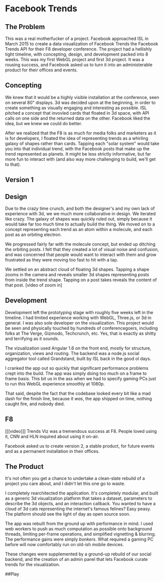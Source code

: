 

# Facebook Trends

## The Problem
This was a real motherfucker of a project. Facebook approached ISL in March 2015 to create a data visualization of Facebook Trends the Facebook Trends API for their F8 developer conference. The project had a hellishly tight timeline, with concepting, design, and development packed into 8 weeks.  This was my first WebGL project and first 3d project.  It was a rousing success, and Facebook asked us to turn it into an administerable product for their offices and events.

## Concepting
We knew that it would be a highly visible installation at the conference, seen on several 80" displays. 3d was decided upon at the beginning, in order to create something as visually engaging and interesting as possible.  ISL pitched a concept that invovled cards that floated in 3d space, with API calls on one side and the returned data on the other.  Facebook liked the idea, but we knew we could do better.

After we realized that the F8 is as much for media folks and marketers as it is for developers, I floated the idea of representing trends as a whirling galaxy of shapes rather than cards. Tapping each "solar system" would take you into that individual trend, with the Facebook posts that make up the trend represented as planets.  It might be less strictly informative, but far more fun to interact with (and also way more challenging to build, we'll get to that).

## Version 1

## Design
Due to the crazy time crunch, and both the designer's and my own lack of experience with 3d, we we much more collaborative in design. We iterated like crazy.  The galaxy of shapes was quickly ruled out, simply because it would take far too much time to actually build the thing.  We moved on to a concept representing each trend as an atom within a molecule, and each post as an orbiting electron.

We progressed fairly far with the molecule concept, but ended up ditching the orbiting posts. I felt that they created a lot of visual noise and confusion, and was concerned that people would want to interact with them and grow frustrated as they were moving too fast to hit with a tap.

We settled on an abstract cloud of floating 3d shapes.  Tapping a shape zooms in the camera and reveals smaller 3d shapes representing posts from inside the trend shape.  Tapping on a post takes reveals the content of that post.
[video of zoom in]

## Development
Development left the prototyping stage with roughly five weeks left in the timeline.  I had limited experience working with WebGL, Three.js, or 3d in general. I was also sole developer on the visualization. This project would be seen and physically touched by hundreds of conferencegoers, including folks at The Verge, Gizmodo, Techcrunch, etc. Yes, that is exactly as shitty and terrifying as it sounds.

The vizualization used Angular 1.6 on the front end, mostly for structure, organization, views and routing.  The backend was a node.js social aggregator tool called Grandstand, built by ISL back in the good ol days.

I cranked the app out so quickly that significant performance problems crept into the build.  The app was simply doing too much on a frame to frame basis. This bit us in the ass when we had to specify gaming PCs just to run this WebGL experience smoothly at 1080p.

That said, despite the fact that the codebase looked every bit like a mad dash for the finish line, because it *was*, the app shipped on time, nothing caught fire, and nobody died.

## F8
[[[video]]]
Trends Viz was a tremendous success at F8.  People loved using it, CNN and HLN inquired about using it on-air.

Facebook asked us to create version 2, a stable product, for future events and as a permanent installation in their offices.

## The Product
It's not often you get a chance to undertake a clean-slate rebuild of a project you care about, and I didn't let this one go to waste.

I completely rearchitected the application. It's completely modular, and built as a generic 3d visualization platform that takes a dataset, parameters to describe the 3d objects, and an interaction callback. You wanted to have a cloud of 3d cats representing the internet's famous felines? Easy peasy. The platform should see the light of day as open source soon.

The app was rebuilt from the ground up with performance in mind. I used web workers to push as much computation as possible onto background threads, limiting per-frame operations, and simplified vignetting & blurring.  The performance gains were simply *bonkers*.  What required a gaming PC before will now comfortably run on old-ish mobile devices.

These changes were supplemented by a ground-up rebuild of our social backend, and the creation of an admin panel that lets Facebook curate trends for the visualization.

##Play


